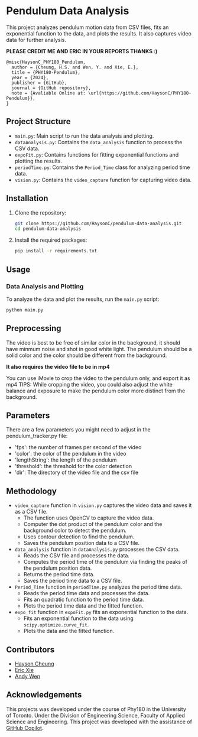 # Pendulum Data Analysis

This project analyzes pendulum motion data from CSV files, fits an exponential function to the data, and plots the results. It also captures video data for further analysis.

**PLEASE CREDIT ME AND ERIC IN YOUR REPORTS THANKS :)** 
```
@misc{HaysonC_PHY180_Pendulum,
  author = {Cheung, H.S. and Wen, Y. and Xie, E.},
  title = {PHY180-Pendulum},
  year = {2024},
  publisher = {GitHub},
  journal = {GitHub repository},
  note = {Avaliable Online at: \url{https://github.com/HaysonC/PHY180-Pendulum}},
}
```
## Project Structure

- `main.py`: Main script to run the data analysis and plotting.
- `dataAnalysis.py`: Contains the `data_analysis` function to process the CSV data.
- `expoFit.py`: Contains functions for fitting exponential functions and plotting the results.
- `periodTime.py`: Contains the `Period_Time` class for analyzing period time data.
- `vision.py`: Contains the `video_capture` function for capturing video data.

## Installation

1. Clone the repository:
    ```sh
    git clone https://github.com/HaysonC/pendulum-data-analysis.git
    cd pendulum-data-analysis
    ```

2. Install the required packages:
    ```sh
    pip install -r requirements.txt
    ```

## Usage

### Data Analysis and Plotting

To analyze the data and plot the results, run the `main.py` script:

```sh
python main.py
```
## Preprocessing
The video is best to be free of similar color in the background, it should have minmum noise and shot 
in good white light. The pendulum should be a solid color and the color should be different from the background.

**It also requires the video file to be in mp4**

You can use iMovie to crop the video to the pendulum only, and export it as mp4
TIPS: While cropping the video, you could also adjust the white balance and exposure to make the pendulum color more distinct from the background.
## Parameters
There are a few parameters you might need to adjust in the pendulum_tracker.py file:
- 'fps': the number of frames per second of the video
- 'color': the color of the pendulum in the video
- 'lengthString': the length of the pendulum
- 'threshold': the threshold for the color detection
- 'dir': The directory of the video file and the csv file


## Methodology
- `video_capture` function in `vision.py` captures the video data and saves it as a CSV file.
  - The function uses OpenCV to capture the video data.
  - Computer the dot product of the pendulum color and the background color to detect the pendulum.
  - Uses contour detection to find the pendulum.
  - Saves the pendulum position data to a CSV file.
- `data_analysis` function in `dataAnalysis.py` processes the CSV data.
  - Reads the CSV file and processes the data.
  - Computes the period time of the pendulum via finding the peaks of the pendulum position data.
  - Returns the period time data.
  - Saves the period time data to a CSV file.
- `Period_Time` function in `periodTime.py` analyzes the period time data.
  - Reads the period time data and processes the data.
  - Fits an quadratic function to the period time data.
  - Plots the period time data and the fitted function.
- `expo_fit` function in `expoFit.py` fits an exponential function to the data.
  - Fits an exponential function to the data using `scipy.optimize.curve_fit`.
  - Plots the data and the fitted function.
## Contributors
- [Hayson Cheung](https://github.com/HaysonC)
- [Eric Xie](https://github.com/Epic-Eric)
- [Andy Wen](https://github.com/AndyWen06)

## Acknowledgements
This projects was developed under the course of Phy180 in the University of Toronto. Under the Division of Engineering Science, Faculty of Applied Science and Engineering.
This project was developed with the assistance of [GitHub Copilot](https://github.com/features/copilot).

